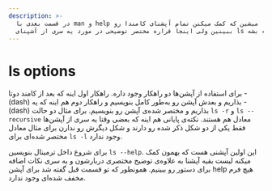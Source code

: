 ```yaml
---
description: >-
  در قسمت بعدی با man و help آشنا میشین که کمک میکنن تمام آپشنای کامندا رو
  ببینین ولی اینجا قراره مختصر توضیحی در مورد یه سری از آشپنای ls داده بشه.
---
```


# ls options

برای استفاده از آپشن‌ها دو راهکار وجود داره. راهکار اول اینه که بعد از کامند دوتا - (dash) بذاریم و بعدش آپشن رو به‌طور کامل بنویسیم و راهکار دوم هم اینه که یه - (dash) بذاریم و مختصر شده‌ی آپشن رو بنویسیم. برای مثال  دو حالت `ls -r` و `ls --recursive` معادل هم هستند. نکته‌ی پایانی هم اینه که بعضی وقتا یه سری از آپشن‌ها فقط یکی از دو شکل ذکر شده رو دارند و شکل دیگرش رو ندارن برای مثال معادل مختصر شده‌ای برای `ls -l` وجود ندارد.

برای شروع داخل ترمینال بنویسین `ls --help`. این اولین آپشنی هست که بهمون کمک میکنه لیست بقیه آپشنا به‌ علاوه‌ی توضیح مختصری دربارشون و یه سری نکات اضافه برای دستور رو ببینیم. همونطور که تو قسمت قبل گفته شد برای آپشن help هیچ فرم مخفف شده‌ای وجود ندارد.

